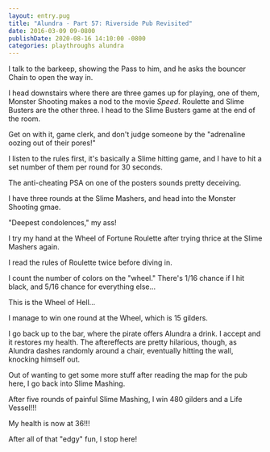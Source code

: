 ```yaml
---
layout: entry.pug
title: "Alundra - Part 57: Riverside Pub Revisited"
date: 2016-03-09 09-0800
publishDate: 2020-08-16 14:10:00 -0800
categories: playthroughs alundra
---
```


I talk to the barkeep, showing the Pass to him, and he asks the bouncer Chain to open the way in.

I head downstairs where there are three games up for playing, one of them, Monster Shooting makes a nod to the movie *Speed*. Roulette and Slime Busters are the other three. I head to the Slime Busters game at the end of the room.

Get on with it, game clerk, and don't judge someone by the "adrenaline oozing out of their pores!"

I listen to the rules first, it's basically a Slime hitting game, and I have to hit a set number of them per round for 30 seconds.

The anti-cheating PSA on one of the posters sounds pretty deceiving.

I have three rounds at the Slime Mashers, and head into the Monster Shooting gmae.

"Deepest condolences," my ass!

I try my hand at the Wheel of Fortune Roulette after trying thrice at the Slime Mashers again.

I read the rules of Roulette twice before diving in.

I count the number of colors on the "wheel." There's 1/16 chance if I hit black, and 5/16 chance for everything else...

This is the Wheel of Hell...

I manage to win one round at the Wheel, which is 15 gilders.

I go back up to the bar, where the pirate offers Alundra a drink. I accept and it restores my health. The aftereffects are pretty hilarious, though, as Alundra dashes randomly around a chair, eventually hitting the wall, knocking himself out.

Out of wanting to get some more stuff after reading the map for the pub here, I go back into Slime Mashing.

After five rounds of painful Slime Mashing, I win 480 gilders and a Life Vessel!!!

My health is now at 36!!!

After all of that "edgy" fun, I stop here!